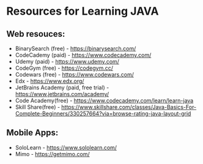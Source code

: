 # Resources for Learning JAVA

## Web resouces:
* BinarySearch (free) - https://binarysearch.com/
* CodeCademy (paid) - https://www.codecademy.com/
* Udemy (paid) - https://www.udemy.com/
* CodeGym (free) - https://codegym.cc/
* Codewars (free) - https://www.codewars.com/
* Edx - https://www.edx.org/
* JetBrains Academy (paid, free trial) - https://www.jetbrains.com/academy/
* Code Academy(free) - https://www.codecademy.com/learn/learn-java
* Skill Share(free) - https://www.skillshare.com/classes/Java-Basics-For-Complete-Beginners/330257664?via=browse-rating-java-layout-grid

## Mobile Apps:
* SoloLearn - https://www.sololearn.com/
* Mimo - https://getmimo.com/
